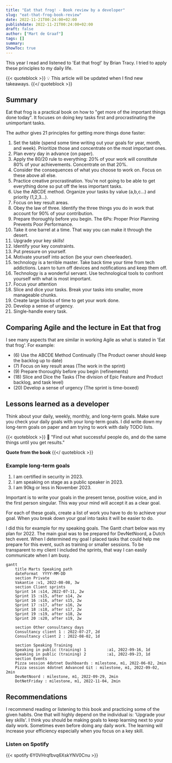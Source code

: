 ```yaml
---
title: "Eat that frog! - Book review by a developer"
slug: "eat-that-frog-book-review"
date: 2022-11-21T00:24:00+02:00
publishdate: 2022-11-21T00:24:00+02:00
draft: false
author: ["Mart de Graaf"]
tags: []
summary: 
ShowToc: true
---
```


This year I read and listened to 'Eat that frog!' by Brian Tracy. I tried to apply these principles to my daily life.

{{< quoteblock >}}
:bulb: This article will be updated when I find new takeaways.
{{</ quoteblock >}}

## Summary

Eat that frog is a practical book on how to "get more of the important things done today". It focuses on doing key tasks first and procrastinating the unimportant tasks.

The author gives 21 principles for getting more things done faster:

01. Set the table (spend some time writing out your goals for year, month, and week). Prioritize those and concentrate on the most important ones.
02. Plan every day in advance (on paper).
03. Apply the 80/20 rule to everything: 20% of your work will constitute 80% of your achievements. Concentrate on that 20%.
04. Consider the consequences of what you choose to work on. Focus on these above all else.
05. Practice creative procrastination. You're not going to be able to get everything done so put off the less important tasks.
06. Use the ABCDE method. Organize your tasks by value (a,b,c...) and priority (1,2,3...).
07. Focus on key result areas.
08. Obey the law of three. Identify the three things you do in work that account for 90% of your contribution.
09. Prepare thoroughly before you begin. The 6Ps: Proper Prior Planning Prevents Poor Performance.
10. Take it one barrel at a time. That way you can make it through the desert.
11. Upgrade your key skills!
12. Identify your key constraints.
13. Put pressure on yourself.
14. Motivate yourself into action (be your own cheerleader).
15. technology is a terrible master. Take back time your time from tech addictions. Learn to turn off devices and notifications and keep them off.
16. Technology is a wonderful servant. Use technological tools to confront yourself with what is most important.
17. Focus your attention
18. Slice and dice your tasks. Break your tasks into smaller, more manageable chunks.
19. Create large blocks of time to get your work done.
20. Develop a sense of urgency.
21. Single-handle every task.

## Comparing Agile and the lecture in Eat that frog

I see many aspects that are similar in working Agile as what is stated in 'Eat that frog'. For example:

- (6) Use the ABCDE Method Continually (The Product owner should keep the backlog up to date)
- (7) Focus on key result areas (The work in the sprint)
- (9) Prepare thoroughly before you begin (refinements)
- (18) Slice and Dice the Tasks (The division of Epic Feature and Product backlog, and task level)
- (20) Develop a sense of urgency (The sprint is time-boxed)

## Lessons learned as a developer

Think about your daily, weekly, monthly, and long-term goals.
Make sure you check your daily goals with your long-term goals.
I did write down my long-term goals on paper and am trying to work with daily TODO lists.

{{< quoteblock >}}
:speech_balloon: "Find out what successful people do, and do the same things until you get results."

__Quote from the book__
{{</ quoteblock >}}

### Example long-term goals

1. I am certified in security in 2023.
1. I am speaking on stage as a public speaker in 2023.
1. I am 90kg or less in November 2023.

Important is to write your goals in the present tense, positive voice, and in the first person singular. This way your mind will accept it as a clear goal.

For each of these goals, create a list of work you have to do to achieve your goal. When you break down your goal into tasks it will be easier to do.

I did this for example for my speaking goals. The Gantt chart below was my plan for 2022. The main goal was to be prepared for DevNetNoord, a Dutch tech event.
When I determined my goal I placed tasks that could help me prepare for this event, such as training or smaller sessions. To be transparent to my client I included the sprints, that way I can easily communicate when I am busy.

```mermaid
gantt
    title Marts Speaking path
    dateFormat  YYYY-MM-DD
    section Private
    Vakantie :v1, 2022-08-08, 3w
    section Client sprints
    Sprint 14 :s14, 2022-07-11, 2w
    Sprint 15 :s15, after s14, 2w
    Sprint 16 :s16, after s15, 2w
    Sprint 17 :s17, after s16, 2w
    Sprint 18 :s18, after s17, 2w
    Sprint 19 :s19, after s18, 2w
    Sprint 20 :s20, after s19, 2w
    
    section Other consultancy days
    Consultancy client 1 : 2022-07-27, 2d
    Consultancy client 2 : 2022-08-02, 1d
    
    section Speaking Training
    Speaking in public (training) 1         :a1, 2022-09-16, 1d
    Speaking in public (training) 2         :a1, 2022-09-23, 1d
    section Events
    Pizza session 4dotnet Dashboards : milestone, m1, 2022-06-02, 2min
    Pizza session 4dotnet Advanced Git : milestone, m1, 2022-09-02, 2min
    DevNetNoord : milestone, m1, 2022-09-29, 2min
    DotNetFriday : milestone, m1, 2022-11-04, 2min
```

## Recommendations

I recommend reading or listening to this book and practicing some of the given habits. One that will highly depend on the individual is: 'Upgrade your key skills'. I think you should be making goals to keep learning next to your daily work. Sometimes even before doing any daily work. The learning will increase your efficiency especially when you focus on a key skill.

### Listen on Spotify

{{< spotify 6Y0VHrqfbvq6XskYNV0Cnu >}}
